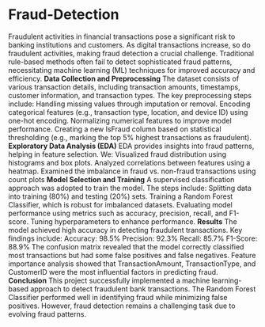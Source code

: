 # Fraud-Detection
Fraudulent activities in financial transactions pose a significant risk to banking institutions and customers. As digital transactions increase, so do fraudulent activities, making fraud detection a crucial challenge. Traditional rule-based methods often fail to detect sophisticated fraud patterns, necessitating machine learning (ML) techniques for improved accuracy and efficiency.
**Data Collection and Preprocessing**
The dataset consists of various transaction details, including transaction amounts, timestamps, customer information, and transaction types. The key preprocessing steps include:
Handling missing values through imputation or removal.
Encoding categorical features (e.g., transaction type, location, and device ID) using one-hot encoding.
Normalizing numerical features to improve model performance.
Creating a new IsFraud column based on statistical thresholding (e.g., marking the top 5% highest transactions as fraudulent).
**Exploratory Data Analysis (EDA)**
EDA provides insights into fraud patterns, helping in feature selection. We:
Visualized fraud distribution using histograms and box plots.
Analyzed correlations between features using a heatmap.
Examined the imbalance in fraud vs. non-fraud transactions using count plots
**Model Selection and Training**
A supervised classification approach was adopted to train the model. The steps include:
Splitting data into training (80%) and testing (20%) sets.
Training a Random Forest Classifier, which is robust for imbalanced datasets.
Evaluating model performance using metrics such as accuracy, precision, recall, and F1-score.
Tuning hyperparameters to enhance performance.
**Results**
The model achieved high accuracy in detecting fraudulent transactions. Key findings include:
Accuracy: 98.5%
Precision: 92.3%
Recall: 85.7%
F1-Score: 88.9%
The confusion matrix revealed that the model correctly classified most transactions but had some false positives and false negatives.
Feature importance analysis showed that TransactionAmount, TransactionType, and CustomerID were the most influential factors in predicting fraud.
**Conclusion**
This project successfully implemented a machine learning-based approach to detect fraudulent bank transactions. The Random Forest Classifier performed well in identifying fraud while minimizing false positives. However, fraud detection remains a challenging task due to evolving fraud patterns.
